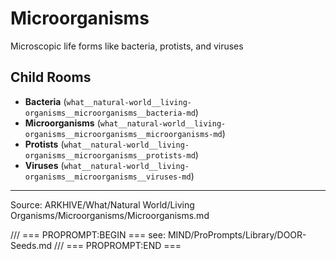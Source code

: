 # Microorganisms

Microscopic life forms like bacteria, protists, and viruses

## Child Rooms
- **Bacteria** (`what__natural-world__living-organisms__microorganisms__bacteria-md`)
- **Microorganisms** (`what__natural-world__living-organisms__microorganisms__microorganisms-md`)
- **Protists** (`what__natural-world__living-organisms__microorganisms__protists-md`)
- **Viruses** (`what__natural-world__living-organisms__microorganisms__viruses-md`)

---
Source: ARKHIVE/What/Natural World/Living Organisms/Microorganisms/Microorganisms.md

/// === PROPROMPT:BEGIN ===
see: MIND/ProPrompts/Library/DOOR-Seeds.md
/// === PROPROMPT:END ===
